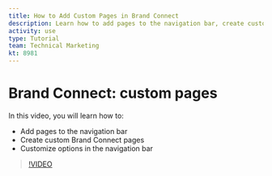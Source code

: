 ```yaml
---
title: How to Add Custom Pages in Brand Connect
description: Learn how to add pages to the navigation bar, create custom pages, and customize options in the navigation bar in Brand Connect for [!UICONTROL Workfront DAM].
activity: use
type: Tutorial
team: Technical Marketing
kt: 8981
---
```

# Brand Connect: custom pages

In this video, you will learn how to:

* Add pages to the navigation bar
* Create custom Brand Connect pages
* Customize options in the navigation bar

>[!VIDEO](https://video.tv.adobe.com/v/335243/?quality=12)
